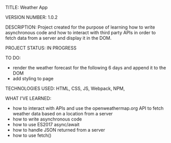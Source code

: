 TITLE: Weather App

VERSION NUMBER: 1.0.2

DESCRIPTION: Project created for the purpose of learning how to write asynchronous code and how to interact with third party APIs in order to fetch data from a server and display it in the DOM.

PROJECT STATUS: IN PROGRESS

TO DO:

- render the weather forecast for the following 6 days and append it to the DOM
- add styling to page

TECHNOLOGIES USED: HTML, CSS, JS, Webpack, NPM, 

WHAT I'VE LEARNED:
- how to interact with APIs and use the openweathermap.org API to fetch weather data based on a location from a server
- how to write asynchronous code
- how to use ES2017 async/await
- how to handle JSON returned from a server
- how to use fetch()